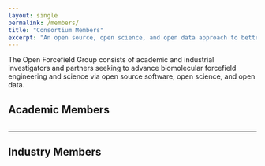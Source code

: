 ```yaml
---
layout: single
permalink: /members/
title: "Consortium Members"
excerpt: "An open source, open science, and open data approach to better biomolecular forcefields"
---
```


The Open Forcefield Group consists of academic and industrial investigators and partners seeking to advance biomolecular forcefield engineering and science via open source software, open science, and open data.

## Academic Members

<figure style="width: 800px" class="align-center">
  <img src="{{ site.url }}{{ site.baseurl }}/assets/images/Academic_People.jpg" alt="">
</figure>

---

## Industry Members

<figure style="width: 800px" class="align-center">
  <img src="{{ site.url }}{{ site.baseurl }}/assets/images/Industry_People.jpg" alt="">
</figure>
